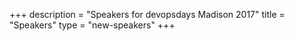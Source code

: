 +++
description = "Speakers for devopsdays Madison 2017"
title = "Speakers"
type = "new-speakers"
+++